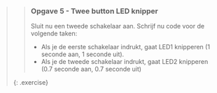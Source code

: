 >> ### Opgave 5 - Twee button LED knipper
>>
>> Sluit nu een tweede schakelaar aan. Schrijf nu code voor de volgende taken:
>>
>> * Als je de eerste schakelaar indrukt, gaat LED1 knipperen (1 seconde aan, 1 seconde uit).
>> * Als je de tweede schakelaar indrukt, gaat LED2 knipperen (0.7 seconde aan, 0.7 seconde uit)
>>
>{: .exercise}